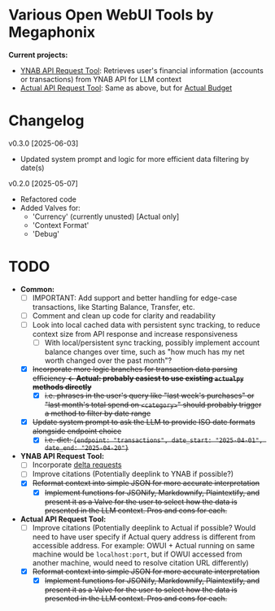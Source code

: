 # Various Open WebUI Tools by Megaphonix

**Current projects:**

* [YNAB API Request Tool](https://openwebui.com/t/megaphonix/ynab_api_request): Retrieves user's financial information (accounts or transactions) from YNAB API for LLM context
* [Actual API Request Tool](https://openwebui.com/t/megaphonix/actual_api_request): Same as above, but for [Actual Budget](https://actualbudget.com)

# Changelog

v0.3.0 [2025-06-03]
* Updated system prompt and logic for more efficient data filtering by date(s)

v0.2.0 [2025-05-07]
* Refactored code
* Added Valves for:
    * 'Currency' (currently unusted) [Actual only]
    * 'Context Format'
    * 'Debug'

# TODO

* **Common:**
  - [ ] IMPORTANT: Add support and better handling for edge-case transactions, like Starting Balance, Transfer, etc.
  - [ ] Comment and clean up code for clarity and readability
  - [ ] Look into local cached data with persistent sync tracking, to reduce context size from API response and increase responsiveness
    - [ ] With local/persistent sync tracking, possibly implement account balance changes over time, such as "how much has my net worth changed over the past month"?
  - [x] ~~Incorporate more logic branches for transaction data parsing efficiency **<- Actual: probably easiest to use existing `actualpy` methods directly**~~
    - [x] ~~i.e. phrases in the user's query like "last week's purchases" or "last month's total spend on `<category>`" should probably trigger a method to filter by date range~~
  - [x] ~~Update system prompt to ask the LLM to provide ISO date formats alongside endpoint choice~~
    - [x] ~~i.e. dict: `{endpoint: "transactions", date_start: "2025-04-01", date_end: "2025-04-20"}`~~

* **YNAB API Request Tool:**
  - [ ] Incorporate [delta requests](https://api.ynab.com/#deltas)
  - [ ] Improve citations (Potentially deeplink to YNAB if possible?)
  - [x] ~~Reformat context into simple JSON for more accurate interpretation~~
    - [x] ~~Implement functions for JSONify, Markdownify, Plaintextify, and present it as a Valve for the user to select how the data is presented in the LLM context. Pros and cons for each.~~

* **Actual API Request Tool:**
  - [ ] Improve citations (Potentially deeplink to Actual if possible? Would need to have user specify if Actual query address is different from accessible address. For example: OWUI + Actual running on same machine would be `localhost:port`, but if OWUI accessed from another machine, would need to resolve citation URL differently)
  - [x] ~~Reformat context into simple JSON for more accurate interpretation~~
    - [x] ~~Implement functions for JSONify, Markdownify, Plaintextify, and present it as a Valve for the user to select how the data is presented in the LLM context. Pros and cons for each.~~